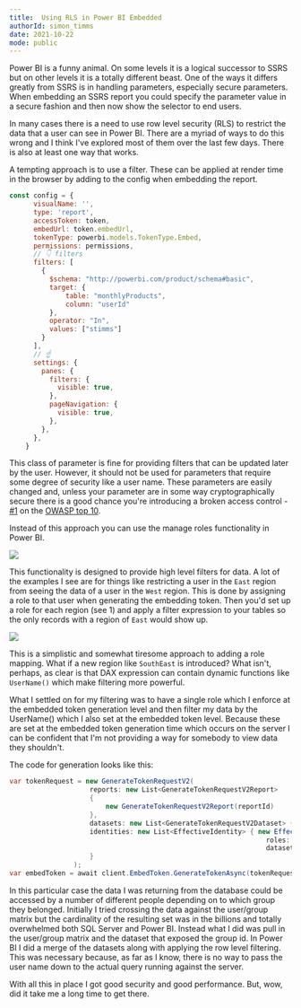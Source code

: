 ```yaml
---
title:  Using RLS in Power BI Embedded
authorId: simon_timms
date: 2021-10-22
mode: public
---
```




Power BI is a funny animal. On some levels it is a logical successor to SSRS but on other levels it is a totally different beast. One of the ways it differs greatly from SSRS is in handling parameters, especially secure parameters. When embedding an SSRS report you could specify the parameter value in a secure fashion and then now show the selector to end users.

In many cases there is a need to use row level security (RLS) to restrict the data that a user can see in Power BI. There are a myriad of ways to do this wrong and I think I've explored most of them over the last few days. There is also at least one way that works. 

A tempting approach is to use a filter. These can be applied at render time in the browser by adding to the config when embedding the report. 

```javascript
const config = {
      visualName: '',
      type: 'report',
      accessToken: token, 
      embedUrl: token.embedUrl,
      tokenType: powerbi.models.TokenType.Embed,
      permissions: permissions,
      // 👇 filters
      filters: [
        {
          $schema: "http://powerbi.com/product/schema#basic",
          target: {
              table: "monthlyProducts",
              column: "userId"
          },
          operator: "In",
          values: ["stimms"]
        }
      ],
      // ☝️
      settings: {
        panes: {
          filters: {
            visible: true,
          },
          pageNavigation: {
            visible: true,
          },
        },
      },
    }
```

This class of parameter is fine for providing filters that can be updated later by the user. However, it should not be used for parameters that require some degree of security like a user name. These parameters are easily changed and, unless your parameter are in some way cryptographically secure there is a good chance you're introducing a broken access control - [#1](https://owasp.org/Top10/A01_2021-Broken_Access_Control/) on the [OWASP top 10](https://owasp.org/www-project-top-ten/). 

Instead of this approach you can use the manage roles functionality in Power BI. 

![](/images/2021-10-22-RLS_with_power_bi.md/2021-10-22-15-55-31.png)

This functionality is designed to provide high level filters for data. A lot of the examples I see are for things like restricting a user in the `East` region from seeing the data of a user in the `West` region. This is done by assigning a role to that user when generating the embedding token. Then you'd set up a role for each region (see 1) and apply a filter expression to your tables so the only records with a region of `East` would show up.

![](/images/2021-10-22-RLS_with_power_bi.md/2021-10-22-15-59-46.png)

This is a simplistic and somewhat tiresome approach to adding a role mapping. What if a new region like `SouthEast` is introduced? What isn't, perhaps, as clear is that DAX expression can contain dynamic functions like `UserName()` which make filtering more powerful. 

What I settled on for my filtering was to have a single role which I enforce at the embedded token generation level and then filter my data by the UserName() which I also set at the embedded token level. Because these are set at the embedded token generation time which occurs on the server I can be confident that I'm not providing a way for somebody to view data they shouldn't. 

The code for generation looks like this:

```csharp
var tokenRequest = new GenerateTokenRequestV2(
                    reports: new List<GenerateTokenRequestV2Report>
                    {
                        new GenerateTokenRequestV2Report(reportId)
                    },
                    datasets: new List<GenerateTokenRequestV2Dataset> { new GenerateTokenRequestV2Dataset(report.DatasetId) },
                    identities: new List<EffectiveIdentity> { new EffectiveIdentity(user.ContactId.ToString(),
                                                                roles: new List<string> { "ContactId" },
                                                                datasets: new List<String>{report.DatasetId })
                    }
                );
var embedToken = await client.EmbedToken.GenerateTokenAsync(tokenRequest);
```

In this particular case the data I was returning from the database could be accessed by a number of different people depending on to which group they belonged. Initially I tried crossing the data against the user/group matrix but the cardinality of the resulting set was in the billions and totally overwhelmed both SQL Server and Power BI. Instead what I did was pull in the user/group matrix and the dataset that exposed the group id. In Power BI I did a merge of the datasets along with applying the row level filtering. This was necessary because, as far as I know, there is no way to pass the user name down to the actual query running against the server. 

With all this in place I got good security and good performance. But, wow, did it take me a long time to get there. 